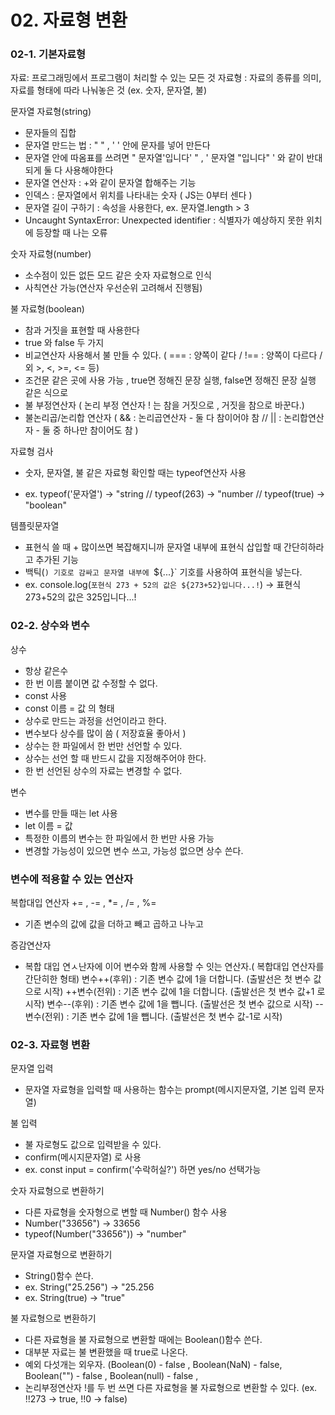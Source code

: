 # 02. 자료형 변환

 

### 02-1. 기본자료형


자료: 프로그래밍에서 프로그램이 처리할 수 있는 모든 것
자료형 : 자료의 종류를 의미, 자료를 형태에 따라 나눠놓은 것 (ex. 숫자, 문자열, 불)



문자열 자료형(string)
- 문자들의 집합
- 문자열 만드는 법 : " "  , ' ' 안에 문자를 넣어 만든다
- 문자열 안에 따옴표를 쓰려면 " 문자열'입니다' " , ' 문자열 "입니다" ' 와 같이 반대되게 둘 다 사용해야한다
- 문자열 연산자 : +와 같이 문자열 합해주는 기능
- 인덱스 : 문자열에서 위치를 나타내는 숫자 ( JS는 0부터 센다 )
- 문자열 길이 구하기 : 속성을 사용한다, ex. 문자열.length > 3
- Uncaught SyntaxError: Unexpected identifier : 식별자가 예상하지 못한 위치에 등장할 때 나는 오류

 

숫자 자료형(number)
- 소수점이 있든 없든 모드 같은 숫자 자료형으로 인식
- 사칙연산 가능(연산자 우선순위 고려해서 진행됨)

 

불 자료형(boolean)
- 참과 거짓을 표현할 때 사용한다
- true 와 false 두 가지
- 비교연산자 사용해서 불 만들 수 있다.
 ( === : 양쪽이 같다 / !== : 양쪽이 다르다 / 외 >, <, >=, <= 등)
- 조건문 같은 곳에 사용 가능 , true면 정해진 문장 실행, false면 정해진 문장 실행 같은 식으로
- 불 부정연산자
 ( 논리 부정 연산자 ! 는 참을 거짓으로 , 거짓을 참으로 바꾼다.)
- 불논리곱/논리합 연산자
 ( && : 논리곱연산자 - 둘 다 참이어야 참 // || : 논리합연산자 - 둘 중 하나만 참이어도 참 )

 

자료형 검사

- 숫자, 문자열, 불 같은 자료형 확인할 때는 typeof연산자 사용

- ex. typeof('문자열') -> "string  //  typeof(263) -> "number  //  typeof(true) -> "boolean"

 

템플릿문자열
- 표현식 쓸 때 + 많이쓰면 복잡해지니까 문자열 내부에 표현식 삽입할 때 간단히하라고 추가된 기능
- 백틱(`) 기호로 감싸고 문자열 내부에 `${...}` 기호를 사용하여 표현식을 넣는다.
- ex. console.log(`포현식 273 + 52의 값은 ${273+52}입니다...!`) -> 표현식 273+52의 값은 325입니다...!

 

### 02-2. 상수와 변수

 

상수
- 항상 같은수 
- 한 번 이름 붙이면 값 수정할 수 없다.
- const 사용
- const 이름 = 값   의 형태
- 상수로 만드는 과정을 선언이라고 한다.
- 변수보다 상수를 많이 씀 ( 저장효율 좋아서 )
- 상수는 한 파일에서 한 번만 선언할 수 있다.
- 상수는 선언 할 때 반드시 값을 지정해주어야 한다. 
- 한 번 선언된 상수의 자료는 변경할 수 없다.

 
변수
- 변수를 만들 때는 let 사용
- let 이름 = 값
- 특정한 이름의 변수는 한 파일에서 한 번만 사용 가능
- 변경할 가능성이 있으면 변수 쓰고, 가능성 없으면 상수 쓴다.

 
### 변수에 적용할 수 있는 연산자

복합대입 연산자
+= , -= , *= , /= , %=
- 기존 변수의 값에 값을 더하고 빼고 곱하고 나누고 

 
증감연산자
- 복합 대입 연ㅅ난자에 이어 변수와 함께 사용할 수 잇는 연산자.( 복합대입 연산자를 간단히한 형태)
변수++(후위) : 기존 변수 값에 1을 더합니다. (출발선은 첫 변수 값으로 시작)
++변수(전위) : 기존 변수 값에 1을 더합니다. (출발선은 첫 변수 값+1 로 시작)
변수--(후위) : 기존 변수 값에 1을 뺍니다. (출발선은 첫 변수 값으로 시작)
--변수(전위) : 기존 변수 값에 1을 뺍니다. (출발선은 첫 변수 값-1로 시작)

 

 

### 02-3. 자료형 변환

문자열 입력
- 문자열 자료형을 입력할 때 사용하는 함수는 prompt(메시지문자열, 기본 입력 문자열)


불 입력 
- 불 자로형도 값으로 입력받을 수 있다.
- confirm(메시지문자열) 로 사용
- ex. const input = confirm('수락허실?') 하면 yes/no 선택가능

 

숫자 자료형으로 변환하기
- 다른 자료형을 숫자형으로 변할 때 Number() 함수 사용
- Number("33656") -> 33656
- typeof(Number("33656")) -> "number"

 

문자열 자료형으로 변환하기
- String()함수 쓴다.
- ex. String("25.256") -> "25.256
- ex. String(true) -> "true"

 

불 자료형으로 변환하기
- 다른 자료형을 불 자료형으로 변환할 때에는 Boolean()함수 쓴다.
- 대부분 자료는 불 변환했을 때 true로 나온다.
- 예외 다섯개는 외우자.
(Boolean(0) - false , Boolean(NaN) - false, Boolean("") - false , Boolean(null) - false , 
- 논리부정연산자 !를 두 번 쓰면 다른 자료형을 불 자료형으로 변환할 수 있다. 
 (ex. !!273 -> true, !!0 -> false)
